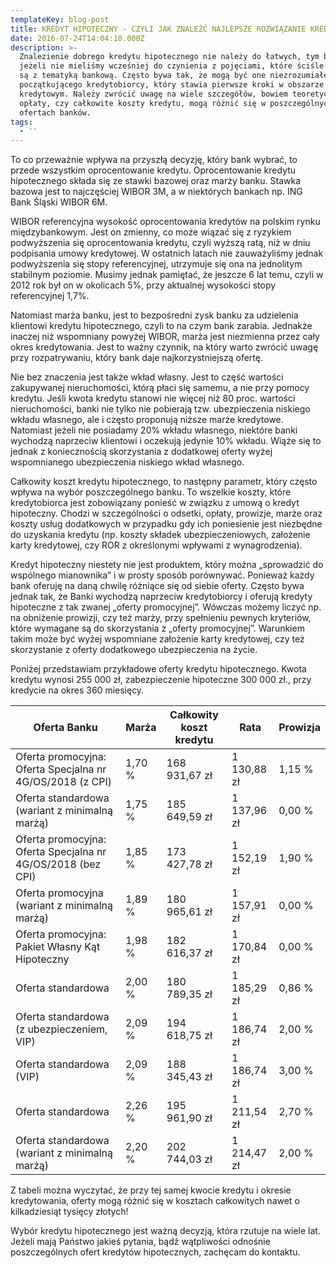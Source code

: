 ```yaml
---
templateKey: blog-post
title: KREDYT HIPOTECZNY - CZYLI JAK ZNALEŹĆ NAJLEPSZE ROZWIĄZANIE KREDYTOWE NA LATA
date: 2016-07-24T14:04:10.000Z
description: >-
  Znalezienie dobrego kredytu hipotecznego nie należy do łatwych, tym bardziej
  jeżeli nie mieliśmy wcześniej do czynienia z pojęciami, które ściśle powiązane
  są z tematyką bankową. Często bywa tak, że mogą być one niezrozumiałe dla
  początkującego kredytobiorcy, który stawia pierwsze kroki w obszarze
  kredytowym. Należy zwrócić uwagę na wiele szczegółów, bowiem teoretyczne
  opłaty, czy całkowite koszty kredytu, mogą różnić się w poszczególnych
  ofertach banków.
tags:
  - ''
---
```

To co przeważnie wpływa na przyszłą decyzję, który bank wybrać, to przede wszystkim oprocentowanie kredytu. Oprocentowanie kredytu hipotecznego składa się ze stawki bazowej oraz marży banku. Stawka bazowa jest to najczęściej WIBOR 3M, a w niektórych bankach np. ING Bank Śląski WIBOR 6M.



WIBOR referencyjna wysokość oprocentowania kredytów na polskim rynku międzybankowym. Jest on zmienny, co może wiązać się z ryzykiem podwyższenia się oprocentowania kredytu, czyli wyższą ratą, niż w dniu podpisania umowy kredytowej. W ostatnich latach nie zauważyliśmy jednak podwyższenia się stopy referencyjnej, utrzymuje się ona na jednolitym stabilnym poziomie. Musimy jednak pamiętać, że jeszcze 6 lat temu, czyli w 2012 rok był on w okolicach 5%, przy aktualnej wysokości stopy referencyjnej 1,7%.



Natomiast marża banku, jest to bezpośredni zysk banku za udzielenia klientowi kredytu hipotecznego, czyli to na czym bank zarabia. Jednakże inaczej niż wspomniany powyżej WIBOR, marża jest niezmienna przez cały okres kredytowania. Jest to ważny czynnik, na który warto zwrócić uwagę przy rozpatrywaniu, który bank daje najkorzystniejszą ofertę.



Nie bez znaczenia jest także wkład własny. Jest to część wartości zakupywanej nieruchomości, którą płaci się samemu, a nie przy pomocy kredytu. Jeśli kwota kredytu stanowi nie więcej niż 80 proc. wartości nieruchomości, banki nie tylko nie pobierają tzw. ubezpieczenia niskiego wkładu własnego, ale i często proponują niższe marże kredytowe. Natomiast jeżeli nie posiadamy 20% wkładu własnego, niektóre banki wychodzą naprzeciw klientowi i oczekują jedynie 10% wkładu. Wiąże się to jednak z koniecznością skorzystania z dodatkowej oferty wyżej wspomnianego ubezpieczenia niskiego wkład własnego.



Całkowity koszt kredytu hipotecznego, to następny parametr, który często wpływa na wybór poszczególnego banku. To wszelkie koszty, które kredytobiorca jest zobowiązany ponieść w związku z umową o kredyt hipoteczny. Chodzi w szczególności o odsetki, opłaty, prowizje, marże oraz koszty usług dodatkowych w przypadku gdy ich poniesienie jest niezbędne do uzyskania kredytu (np. koszty składek ubezpieczeniowych, założenie karty kredytowej, czy ROR z określonymi wpływami z wynagrodzenia).



Kredyt hipoteczny niestety nie jest produktem, który można „sprowadzić do wspólnego mianownika” i w prosty sposób porównywać. Ponieważ każdy bank oferuję na daną chwilę różniące się od siebie oferty. Często bywa jednak tak, że Banki wychodzą naprzeciw kredytobiorcy i oferują kredyty hipoteczne z tak zwanej „oferty promocyjnej”. Wówczas możemy liczyć np. na obniżenie prowizji, czy też marży, przy spełnieniu pewnych kryteriów, które wymagane są do skorzystania z „oferty promocyjnej”. Warunkiem takim może być wyżej wspomniane założenie karty kredytowej, czy też skorzystanie z oferty dodatkowego ubezpieczenia na życie.



Poniżej przedstawiam przykładowe oferty kredytu hipotecznego. Kwota kredytu wynosi 255 000 zł, zabezpieczenie hipoteczne 300 000 zł., przy kredycie na okres 360 miesięcy.


| Oferta Banku |	Marża |	Całkowity koszt kredytu | Rata | Prowizja |
|--------------|--------------|-------------------------|------|----------|
| Oferta promocyjna: Oferta Specjalna nr 4G/OS/2018 (z CPI) |	1,70 % |	168 931,67 zł |	1 130,88 zł |	1,15 % |
| Oferta standardowa (wariant z minimalną marżą) |	1,75 % |	185 649,59 zł |	1 137,96 zł |	0,00 % |
| Oferta promocyjna: Oferta Specjalna nr 4G/OS/2018 (bez CPI) |	1,85 % |	173 427,78 zł |	1 152,19 zł |	1,90 % |
| Oferta promocyjna (wariant z minimalną marżą) |	1,89 % |	180 965,61 zł |	1 157,91 zł |	0,00 % |
| Oferta promocyjna: Pakiet Własny Kąt Hipoteczny |	1,98 % |	182 616,37 zł |	1 170,84 zł |	0,00 % |
| Oferta standardowa |	2,00 % |	180 789,35 zł |	1 185,29 zł |	0,86 % |
| Oferta standardowa (z ubezpieczeniem, VIP) |	2,09 % |	194 618,75 zł |	1 186,74 zł |	2,00 % |
| Oferta standardowa (VIP) |	2,09 % |	188 345,43 zł |	1 186,74 zł |	3,00 % |
| Oferta standardowa |	2,26 % |	195 961,90 zł |	1 211,54 zł |	2,70 % |
| Oferta standardowa (wariant z minimalną marżą) |	2,20 % |	202 744,03 zł |	1 214,47 zł |	2,00 % |


Z tabeli można wyczytać, że przy tej samej kwocie kredytu i okresie kredytowania, oferty mogą różnić się w kosztach całkowitych nawet o kilkadziesiąt tysięcy złotych!


Wybór kredytu hipotecznego jest ważną decyzją, która rzutuje na wiele lat. Jeżeli mają Państwo jakieś pytania, bądź wątpliwości odnośnie poszczególnych ofert kredytów hipotecznych, zachęcam do kontaktu.
